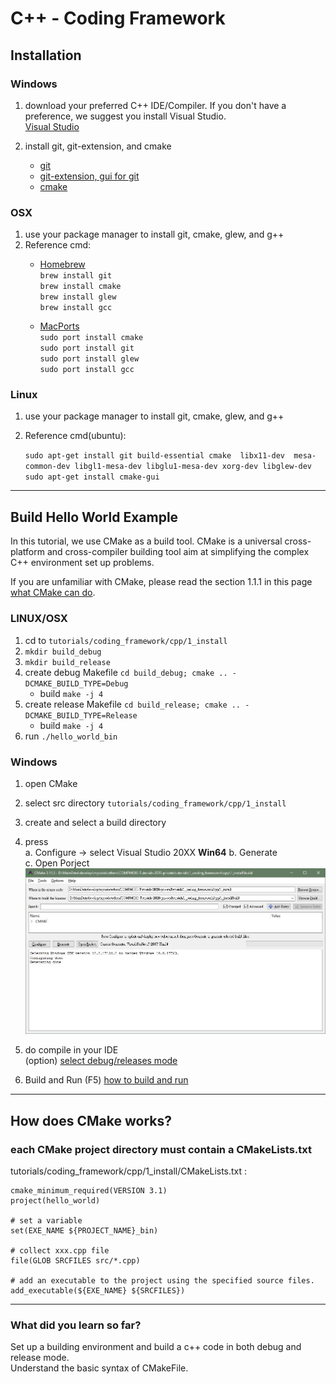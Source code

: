 # C++ - Coding Framework

## Installation

### Windows 

1. download your preferred C++ IDE/Compiler. If you don't have a preference, we suggest you install Visual Studio.  
    [Visual Studio](https://visualstudio.microsoft.com )  
    
2. install git, git-extension, and cmake  
    + [git](https://git-scm.com/download/win)  
    + [git-extension, gui for git](https://github.com/gitextensions/gitextensions/releases/download/v3.00.00/GitExtensions-3.00.00.4433.msi)  
    + [cmake](https://github.com/Kitware/CMake/releases/download/v3.13.3/cmake-3.13.3-win64-x64.zip)  

### OSX 
1. use your package manager to install git, cmake, glew, and g++
2. Reference cmd:  
    * [Homebrew](http://brew.sh/)  
    `brew install git`  
    `brew install cmake`  
    `brew install glew`  
    `brew install gcc`  

    * [MacPorts](https://www.macports.org/)  
    `sudo port install cmake`  
    `sudo port install git`  
    `sudo port install glew`  
    `sudo port install gcc`  

### Linux 
1. use your package manager to install git, cmake, glew, and g++
2. Reference cmd(ubuntu):  
    
    `sudo apt-get install git build-essential cmake  libx11-dev  mesa-common-dev libgl1-mesa-dev libglu1-mesa-dev xorg-dev libglew-dev`  
    `sudo apt-get install cmake-gui`  
    
---
## Build Hello World Example
In this tutorial, we use CMake as a build tool. CMake is a universal cross-platform and cross-compiler building tool aim at simplifying the complex C++ environment set up problems.  
  
If you are unfamiliar with CMake, please read the section 1.1.1 in this page [what CMake can do](https://cgold.readthedocs.io/en/latest/overview/cmake-can.html  ).    

### LINUX/OSX 
1. cd to `tutorials/coding_framework/cpp/1_install`
2. `mkdir build_debug`
3. `mkdir build_release`
4. create debug Makefile `cd build_debug; cmake .. -DCMAKE_BUILD_TYPE=Debug`  
    + build `make -j 4`  
5. create release Makefile `cd build_release; cmake .. -DCMAKE_BUILD_TYPE=Release`  
    + build `make -j 4`  
6. run  `./hello_world_bin`
    

### Windows

1. open CMake 
2. select src directory `tutorials/coding_framework/cpp/1_install`
3. create and select a build directory 
4. press  
    a. Configure -> select Visual Studio 20XX **Win64** 
    b. Generate  
    c. Open Porject  
    ![](../imgs/1_cmake.JPG)
    
6. do compile in your IDE  
    (option) [select debug/releases mode]( https://docs.microsoft.com/en-us/visualstudio/debugger/how-to-set-debug-and-release-configurations?view=vs-2019 ) 
    
7. Build and Run (F5)
    [how to build and run]( https://docs.microsoft.com/en-us/cpp/build/vscpp-step-2-build?view=vs-2019 )

---
## How does CMake works?
### each CMake project directory must contain a CMakeLists.txt

tutorials/coding_framework/cpp/1_install/CMakeLists.txt :
```
cmake_minimum_required(VERSION 3.1)
project(hello_world)

# set a variable
set(EXE_NAME ${PROJECT_NAME}_bin)

# collect xxx.cpp file  
file(GLOB SRCFILES src/*.cpp)

# add an executable to the project using the specified source files.
add_executable(${EXE_NAME} ${SRCFILES}) 

```


---
### What did you learn so far?
Set up a building environment and build a c++ code in both debug and release mode.  
Understand the basic syntax of CMakeFile.

